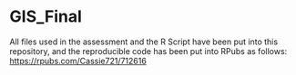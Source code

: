 # GIS_Final
All files used in the assessment and the R Script have been put into this repository,
and the reproducible code has been put into RPubs as follows:
https://rpubs.com/Cassie721/712616
